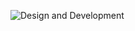 ![Design and Development](https://i.pinimg.com/originals/8e/7b/7a/8e7b7aa8e88242286476da6969526a88.gif)

